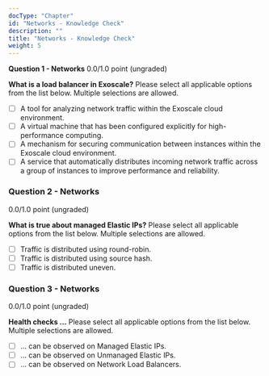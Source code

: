 ```yaml
---
docType: "Chapter"
id: "Networks - Knowledge Check"
description: ""
title: "Networks - Knowledge Check"
weight: 5
---
```


**Question 1 - Networks**
0.0/1.0 point (ungraded)

**What is a load balancer in Exoscale?**
Please select all applicable options from the list below. Multiple selections are allowed.

- [ ] A tool for analyzing network traffic within the Exoscale cloud environment.
- [ ] A virtual machine that has been configured explicitly for high-performance computing.
- [ ] A mechanism for securing communication between instances within the Exoscale cloud environment.
- [ ] A service that automatically distributes incoming network traffic across a group of instances to improve performance and reliability.

### **Question 2 - Networks**
0.0/1.0 point (ungraded)

**What is true about managed Elastic IPs?**
Please select all applicable options from the list below. Multiple selections are allowed.

- [ ] Traffic is distributed using round-robin.
- [ ] Traffic is distributed using source hash.
- [ ] Traffic is distributed uneven.

### **Question 3 - Networks**
0.0/1.0 point (ungraded)

**Health checks ...**
Please select all applicable options from the list below. Multiple selections are allowed.

- [ ] ... can be observed on Managed Elastic IPs.
- [ ] ... can be observed on Unmanaged Elastic IPs.
- [ ] ... can be observed on Network Load Balancers.
